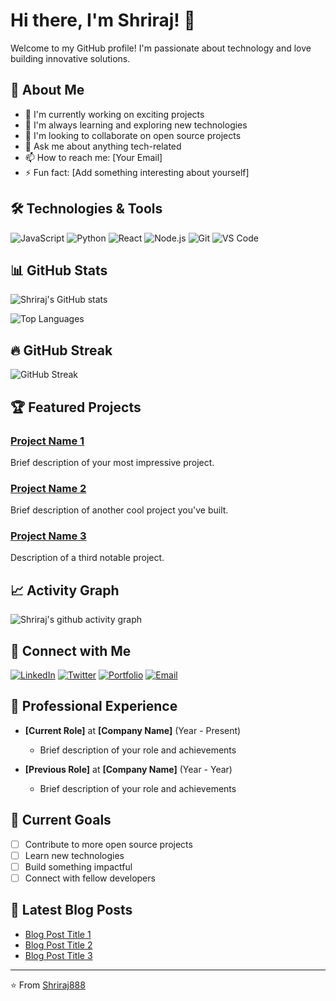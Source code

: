 # Hi there, I'm Shriraj! 👋

Welcome to my GitHub profile! I'm passionate about technology and love building innovative solutions.

## 🚀 About Me

- 🔭 I'm currently working on exciting projects
- 🌱 I'm always learning and exploring new technologies
- 👯 I'm looking to collaborate on open source projects
- 💬 Ask me about anything tech-related
- 📫 How to reach me: [Your Email]
- ⚡ Fun fact: [Add something interesting about yourself]

## 🛠️ Technologies & Tools

![JavaScript](https://img.shields.io/badge/-JavaScript-F7DF1E?style=flat-square&logo=javascript&logoColor=black)
![Python](https://img.shields.io/badge/-Python-3776AB?style=flat-square&logo=python&logoColor=white)
![React](https://img.shields.io/badge/-React-61DAFB?style=flat-square&logo=react&logoColor=black)
![Node.js](https://img.shields.io/badge/-Node.js-339933?style=flat-square&logo=node.js&logoColor=white)
![Git](https://img.shields.io/badge/-Git-F05032?style=flat-square&logo=git&logoColor=white)
![VS Code](https://img.shields.io/badge/-VS%20Code-007ACC?style=flat-square&logo=visual-studio-code&logoColor=white)

## 📊 GitHub Stats

![Shriraj's GitHub stats](https://github-readme-stats.vercel.app/api?username=Shriraj888&show_icons=true&theme=radical)

![Top Languages](https://github-readme-stats.vercel.app/api/top-langs/?username=Shriraj888&layout=compact&theme=radical)

## 🔥 GitHub Streak

![GitHub Streak](https://github-readme-streak-stats.herokuapp.com/?user=Shriraj888&theme=radical)

## 🏆 Featured Projects

### [Project Name 1](link-to-repo)
Brief description of your most impressive project.

### [Project Name 2](link-to-repo)
Brief description of another cool project you've built.

### [Project Name 3](link-to-repo)
Description of a third notable project.

## 📈 Activity Graph

![Shriraj's github activity graph](https://github-readme-activity-graph.vercel.app/graph?username=Shriraj888&theme=react-dark)

## 🤝 Connect with Me

[![LinkedIn](https://img.shields.io/badge/-LinkedIn-0077B5?style=flat-square&logo=linkedin&logoColor=white)](your-linkedin-url)
[![Twitter](https://img.shields.io/badge/-Twitter-1DA1F2?style=flat-square&logo=twitter&logoColor=white)](your-twitter-url)
[![Portfolio](https://img.shields.io/badge/-Portfolio-000000?style=flat-square&logo=react&logoColor=white)](your-portfolio-url)
[![Email](https://img.shields.io/badge/-Email-D14836?style=flat-square&logo=gmail&logoColor=white)](mailto:your-email)

## 💼 Professional Experience

- **[Current Role]** at **[Company Name]** (Year - Present)
  - Brief description of your role and achievements
  
- **[Previous Role]** at **[Company Name]** (Year - Year)
  - Brief description of your role and achievements

## 🎯 Current Goals

- [ ] Contribute to more open source projects
- [ ] Learn new technologies
- [ ] Build something impactful
- [ ] Connect with fellow developers

## 📝 Latest Blog Posts

<!-- BLOG-POST-LIST:START -->
- [Blog Post Title 1](link-to-post)
- [Blog Post Title 2](link-to-post)
- [Blog Post Title 3](link-to-post)
<!-- BLOG-POST-LIST:END -->

---

⭐️ From [Shriraj888](https://github.com/Shriraj888)
